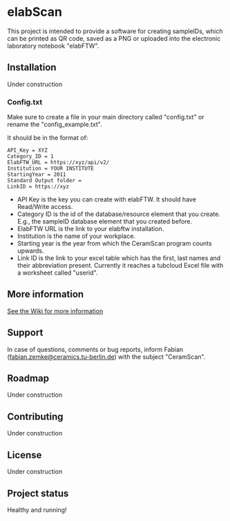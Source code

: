 # elabScan
This project is intended to provide a software for creating sampleIDs, which can be printed as QR code, saved as a PNG or uploaded into the electronic laboratory notebook "elabFTW". 

## Installation

Under construction

### Config.txt

Make sure to create a file in your main directory called "config.txt" or rename the "config_example.txt".

It should be in the format of:

```
API_Key = XYZ
Category_ID = 1
ElabFTW_URL = https://xyz/api/v2/
Institution = YOUR INSTITUTE
StartingYear = 2011
Standard Output folder = 
LinkID = https://xyz
```

* API Key is the key you can create with elabFTW. It should have Read/Write access.
* Category ID is the id of the database/resource element that you create. E.g., the sampleID database element that you created before.
* ElabFTW URL is the link to your elabftw installation.
* Institution is the name of your workplace.
* Starting year is the year from which the CeramScan program counts upwards.
* Link ID is the link to your excel table which has the first, last names and their abbreviation present. Currently it reaches a tubcloud Excel file with a worksheet called "userid".

## More information
[See the Wiki for more information](https://git.tu-berlin.de/ceramics/ceramscan-development/ceramscan/-/wikis/home)

## Support
In case of questions, comments or bug reports, inform Fabian (fabian.zemke@ceramics.tu-berlin.de) with the subject "CeramScan".

## Roadmap
Under construction

## Contributing
Under construction

## License
Under construction

## Project status
Healthy and running!
